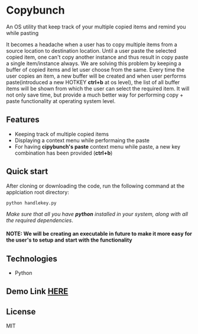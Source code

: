 # Copybunch
An OS utility that keep track of your multiple copied items and remind you while pasting

It becomes a headache when a user has to copy multiple items from a source location to destination location. Until a user paste the selected copied item, one can't copy another instance and thus result in copy paste a single item/instance always. We are solving this problem by keeping a buffer of copied items and let user choose from the same. Every time the user copies an item, a new buffer will be created and when user performs paste(introduced a new HOTKEY **ctrl+b** at os level), the list of all buffer items will be shown from which the user can select the required item. It will not only save time, but provide a much better way for performing copy + paste functionality at operating system level.


## Features

  - Keeping track of multiple copied items
  - Displaying a context menu while performaing the paste
  - For having **cipybunch's paste** context menu while paste, a new key combination has been provided (**ctrl+b**)
  

## Quick start
After cloning or downloading the code, run the following command at the applciation root directory:

    python handlekey.py
    
<i>Make sure that all you have **python** installed in your system, along with all the required dependencies</i>.

#### NOTE: We will be creating an executable in future to make it more easy for the user's to setup and start with the functionality

## Technologies

  - Python

## Demo Link [HERE](https://youtu.be/JV52VGOFSHs)


License
----

MIT

